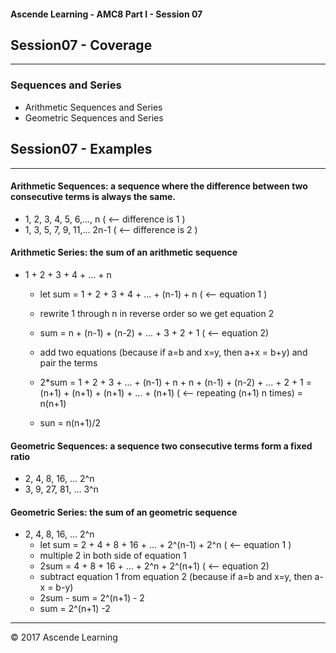 #### Ascende Learning - AMC8 Part I - Session 07
## Session07 - Coverage
- - - 

### Sequences and Series
  - Arithmetic Sequences and Series
  - Geometric Sequences and Series


## Session07 - Examples
- - - 

#### Arithmetic Sequences: a sequence where the difference between two consecutive terms is always the same.
   * 1, 2, 3, 4, 5, 6,..., n  ( <-- difference is 1 )
   * 1, 3, 5, 7, 9, 11,... 2n-1   ( <-- difference is 2 )

#### Arithmetic Series: the sum of an arithmetic sequence
   * 1 + 2 + 3 + 4 + ... + n
     * let sum = 1 + 2 + 3 + 4 + ... + (n-1) + n   ( <-- equation 1 )
     * rewrite 1 through n in reverse order so we get equation 2
     * sum = n + (n-1) + (n-2) + ... + 3 + 2 + 1   ( <-- equation 2)
     * add two equations (because if a=b and x=y, then a+x = b+y) and pair the terms
     * 2*sum = 1 + 2     + 3     + ... + (n-1) + n +
               n + (n-1) + (n-2) + ... +  2    + 1
             = (n+1) + (n+1) + (n+1) + ... + (n+1)   ( <-- repeating (n+1) n times)
             = n(n+1)

      * sun = n(n+1)/2


#### Geometric Sequences: a sequence two consecutive terms form a fixed ratio
   * 2, 4, 8, 16, ... 2^n
   * 3, 9, 27, 81, ... 3^n

#### Geometric Series: the sum of an geometric sequence
   * 2, 4, 8, 16, ... 2^n
     * let sum = 2 + 4 + 8 + 16 + ... + 2^(n-1) + 2^n   ( <-- equation 1 )
     * multiple 2 in both side of equation 1
     * 2sum = 4 + 8 + 16 + ... + 2^n + 2^(n+1) ( <-- equation 2)
     * subtract equation 1 from equation 2 (because if a=b and x=y, then a-x = b-y)
     * 2sum - sum = 2^(n+1) - 2
     * sum = 2^(n+1) -2



- - - 

<div class="footer">
    &copy; 2017 Ascende Learning
</div>

  
